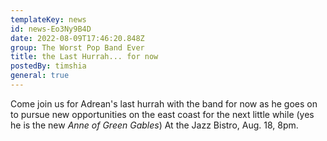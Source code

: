 ```yaml
---
templateKey: news
id: news-Eo3Ny9B4D
date: 2022-08-09T17:46:20.848Z
group: The Worst Pop Band Ever
title: the Last Hurrah... for now
postedBy: timshia
general: true
---
```

Come join us for Adrean's last hurrah with the band for now as he goes on to pursue new opportunities on the east coast for the next little while (yes he is the new *Anne of Green Gables*)  At the Jazz Bistro, Aug. 18, 8pm.